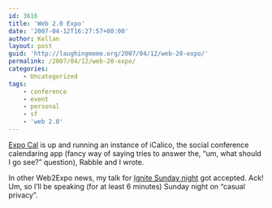 ```yaml
---
id: 3616
title: 'Web 2.0 Expo'
date: '2007-04-12T16:27:57+00:00'
author: Kellan
layout: post
guid: 'http://laughingmeme.org/2007/04/12/web-20-expo/'
permalink: /2007/04/12/web-20-expo/
categories:
    - Uncategorized
tags:
    - conference
    - event
    - personal
    - sf
    - 'web 2.0'
---
```


[Expo Cal](http://cal.web2expo.com) is up and running an instance of iCalico, the social conference calendaring app (fancy way of saying tries to answer the, “um, what should I go see?” question), Rabble and I wrote.

In other Web2Expo news, my talk for [Ignite Sunday night](http://upcoming.org/event/174022) got accepted. Ack! Um, so I’ll be speaking (for at least 6 minutes) Sunday night on “casual privacy”.